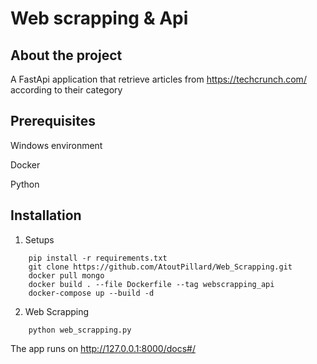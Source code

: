 # Web scrapping & Api

## About the project

A FastApi application that retrieve articles from https://techcrunch.com/ according to their category

## Prerequisites

Windows environment

Docker

Python

## Installation

1. Setups
```
    pip install -r requirements.txt
    git clone https://github.com/AtoutPillard/Web_Scrapping.git
    docker pull mongo
    docker build . --file Dockerfile --tag webscrapping_api
    docker-compose up --build -d
```

2. Web Scrapping
```
    python web_scrapping.py   
```

The app runs on http://127.0.0.1:8000/docs#/

